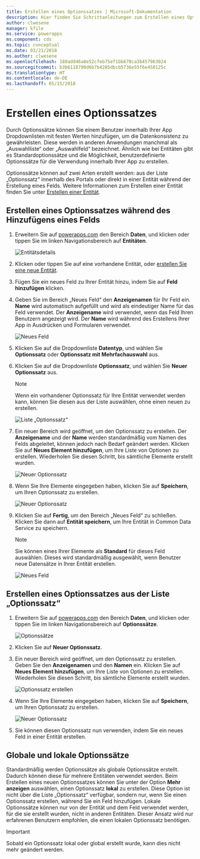 ```yaml
---
title: Erstellen eines Optionssatzes | Microsoft-Dokumentation
description: Hier finden Sie Schrittanleitungen zum Erstellen eines Optionssatzes.
author: clwesene
manager: kfile
ms.service: powerapps
ms.component: cds
ms.topic: conceptual
ms.date: 03/21/2018
ms.author: clwesene
ms.openlocfilehash: 188add46a8e52cfeb75ef1bb670ca3b457963024
ms.sourcegitcommit: b3b6118790d6b7b4285dbcb5736e55f6e450125c
ms.translationtype: HT
ms.contentlocale: de-DE
ms.lasthandoff: 05/15/2018
---
```

# <a name="create-an-option-set"></a>Erstellen eines Optionssatzes

Durch Optionssätze können Sie einem Benutzer innerhalb Ihrer App Dropdownlisten mit festen Werten hinzufügen, um die Datenkonsistenz zu gewährleisten. Diese werden in anderen Anwendungen manchmal als „Auswahlliste“ oder „Auswahlfeld“ bezeichnet. Ähnlich wie bei Entitäten gibt es Standardoptionssätze und die Möglichkeit, benutzerdefinierte Optionssätze für die Verwendung innerhalb Ihrer App zu erstellen.

Optionssätze können auf zwei Arten erstellt werden: aus der Liste „Optionssatz“ innerhalb des Portals oder direkt in einer Entität während der Erstellung eines Felds. Weitere Informationen zum Erstellen einer Entität finden Sie unter [Erstellen einer Entität](data-platform-create-entity.md).

## <a name="creating-an-option-set-while-adding-a-field"></a>Erstellen eines Optionssatzes während des Hinzufügens eines Felds

1. Erweitern Sie auf [powerapps.com](https://web.powerapps.com) den Bereich **Daten**, und klicken oder tippen Sie im linken Navigationsbereich auf **Entitäten**.

    ![Entitätsdetails](./media/data-platform-cds-create-entity/entitylist.png "Entitätsliste")

2. Klicken oder tippen Sie auf eine vorhandene Entität, oder [erstellen Sie eine neue Entität](data-platform-create-entity.md).

3. Fügen Sie ein neues Feld zu Ihrer Entität hinzu, indem Sie auf **Feld hinzufügen** klicken.

4. Geben Sie im Bereich „Neues Feld“ den **Anzeigenamen** für Ihr Feld ein. **Name** wird automatisch aufgefüllt und wird als eindeutiger Name für das Feld verwendet. Der **Anzeigename** wird verwendet, wenn das Feld Ihren Benutzern angezeigt wird. Der **Name** wird während des Erstellens Ihrer App in Ausdrücken und Formularen verwendet.

    ![Neues Feld](./media/data-platform-cds-create-entity/newfieldpanel.png "Bereich „Neues Feld“")

5. Klicken Sie auf die Dropdownliste **Datentyp**, und wählen Sie **Optionssatz** oder **Optionssatz mit Mehrfachauswahl** aus.

6. Klicken Sie auf die Dropdownliste **Optionssatz**, und wählen Sie **Neuer Optionssatz** aus.

    > [!NOTE]
    > Wenn ein vorhandener Optionssatz für Ihre Entität verwendet werden kann, können Sie diesen aus der Liste auswählen, ohne einen neuen zu erstellen.

    ![Liste „Optionssatz“](./media/data-platform-cds-newoptionset/fieldpanel-1.png "Option Set list")

7. Ein neuer Bereich wird geöffnet, um den Optionssatz zu erstellen. Der **Anzeigename** und der **Name** werden standardmäßig vom Namen des Felds abgeleitet, können jedoch nach Bedarf geändert werden. Klicken Sie auf **Neues Element hinzufügen**, um Ihre Liste von Optionen zu erstellen. Wiederholen Sie diesen Schritt, bis sämtliche Elemente erstellt wurden.

    ![Neuer Optionssatz](./media/data-platform-cds-newoptionset/field-optionsetpanel.png "New Option Set")

8. Wenn Sie Ihre Elemente eingegeben haben, klicken Sie auf **Speichern**, um Ihren Optionssatz zu erstellen.

    ![Neuer Optionssatz](./media/data-platform-cds-newoptionset/field-optionsetpanel-values.png "New Option Set")

9. Klicken Sie auf **Fertig**, um den Bereich „Neues Feld“ zu schließen. Klicken Sie dann auf **Entität speichern**, um Ihre Entität in Common Data Service zu speichern.

    > [!NOTE]
    > Sie können eines Ihrer Elemente als **Standard** für dieses Feld auswählen. Dieses wird standardmäßig ausgewählt, wenn Benutzer neue Datensätze in Ihrer Entität erstellen.

    ![Neues Feld](./media/data-platform-cds-newoptionset/fieldpanel-2.png "Bereich „Neues Feld“")

## <a name="creating-an-option-set-from-the-option-set-list"></a>Erstellen eines Optionssatzes aus der Liste „Optionssatz“

1. Erweitern Sie auf [powerapps.com](https://web.powerapps.com) den Bereich **Daten**, und klicken oder tippen Sie im linken Navigationsbereich auf **Optionssätze**.

    ![Optionssätze](./media/data-platform-cds-newoptionset/optionsetlist.png "Liste „Optionssatz“")

2. Klicken Sie auf **Neuer Optionssatz**.

3. Ein neuer Bereich wird geöffnet, um den Optionssatz zu erstellen. Geben Sie den **Anzeigenamen** und den **Namen** ein. Klicken Sie auf **Neues Element hinzufügen**, um Ihre Liste von Optionen zu erstellen. Wiederholen Sie diesen Schritt, bis sämtliche Elemente erstellt wurden.

    ![Optionssatz erstellen](./media/data-platform-cds-newoptionset/optionset-create.png "Option Set Create")

4. Wenn Sie Ihre Elemente eingegeben haben, klicken Sie auf **Speichern**, um Ihren Optionssatz zu erstellen.

    ![Neuer Optionssatz](./media/data-platform-cds-newoptionset/optionset-create-values.png "New Option Set")

5. Sie können diesen Optionssatz nun verwenden, indem Sie ein neues Feld in einer Entität erstellen.

## <a name="global-and-local-option-sets"></a>Globale und lokale Optionssätze

Standardmäßig werden Optionssätze als globale Optionssätze erstellt. Dadurch können diese für mehrere Entitäten verwendet werden. Beim Erstellen eines neuen Optionssatzes können Sie unter der Option **Mehr anzeigen** auswählen, einen Optionssatz **lokal** zu erstellen. Diese Option ist nicht über die Liste „Optionssatz“ verfügbar, sondern nur, wenn Sie einen Optionssatz erstellen, während Sie ein Feld hinzufügen. Lokale Optionssätze können nur von der Entität und dem Feld verwendet werden, für die sie erstellt wurden, nicht in anderen Entitäten. Dieser Ansatz wird nur erfahrenen Benutzern empfohlen, die einen lokalen Optionssatz benötigen.

> [!IMPORTANT]
> Sobald ein Optionssatz lokal oder global erstellt wurde, kann dies nicht mehr geändert werden.